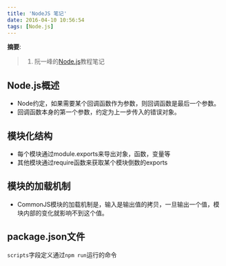 ```yaml
---
title: 'NodeJS 笔记'
date: 2016-04-10 10:56:54
tags: [Node.js]
---
```


__摘要__:

> 1. 阮一峰的[Node.js](http://javascript.ruanyifeng.com/#toc10)教程笔记


<!--more-->

## Node.js概述

+ Node约定，如果需要某个回调函数作为参数，则回调函数是最后一个参数。
+ 回调函数本身的第一个参数，约定为上一步传入的错误对象。


## 模块化结构

+ 每个模块通过module.exports来导出对象，函数，变量等
+ 其他模块通过require函数来获取某个模块倒数的exports


## 模块的加载机制

+ CommonJS模块的加载机制是，输入是输出值的拷贝，一旦输出一个值，模块内部的变化就影响不到这个值。


## package.json文件

`scripts`字段定义通过`npm run`运行的命令
